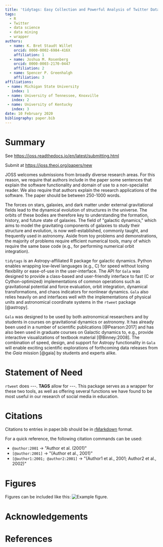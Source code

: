 ```yaml
---
title: 'tidytags: Easy Collection and Powerful Analysis of Twitter Data'
tags:
  - R
  - Twitter
  - data science
  - data mining
  - wrapper
authors:
  - name: K. Bret Staudt Willet
    orcid: 0000-0002-6984-416X
    affiliation: 1
  - name: Joshua M. Rosenberg
    orcid: 0000-0003-2170-0447
    affiliation: 2
  - name: Spencer P. Greenhalgh
    affiliation: 3
affiliations:
 - name: Michigan State University
   index: 1
 - name: University of Tennessee, Knoxville
   index: 2
 - name: University of Kentucky
   index: 3
date: 10 February 2020
bibliography: paper.bib
---
```


# Summary

See https://joss.readthedocs.io/en/latest/submitting.html

Submit at https://joss.theoj.org/papers/new

JOSS welcomes submissions from broadly diverse research areas. 
For this reason, we require that authors include in the paper some sentences that explain 
the software functionality and domain of use to a non-specialist reader. We also require 
that authors explain the research applications of the software. 
The paper should be between 250-1000 words.

The forces on stars, galaxies, and dark matter under external gravitational
fields lead to the dynamical evolution of structures in the universe. The orbits
of these bodies are therefore key to understanding the formation, history, and
future state of galaxies. The field of "galactic dynamics," which aims to model
the gravitating components of galaxies to study their structure and evolution,
is now well-established, commonly taught, and frequently used in astronomy.
Aside from toy problems and demonstrations, the majority of problems require
efficient numerical tools, many of which require the same base code (e.g., for
performing numerical orbit integration).

``tidytags`` is an Astropy-affiliated R package for galactic dynamics. Python
enables wrapping low-level languages (e.g., C) for speed without losing
flexibility or ease-of-use in the user-interface. The API for ``Gala`` was
designed to provide a class-based and user-friendly interface to fast (C or
Cython-optimized) implementations of common operations such as gravitational
potential and force evaluation, orbit integration, dynamical transformations,
and chaos indicators for nonlinear dynamics. ``Gala`` also relies heavily on and
interfaces well with the implementations of physical units and astronomical
coordinate systems in the ``rtweet`` package [@astropy].

``Gala`` was designed to be used by both astronomical researchers and by
students in courses on gravitational dynamics or astronomy. It has already been
used in a number of scientific publications [@Pearson:2017] and has also been
used in graduate courses on Galactic dynamics to, e.g., provide interactive
visualizations of textbook material [@Binney:2008]. The combination of speed,
design, and support for Astropy functionality in ``Gala`` will enable exciting
scientific explorations of forthcoming data releases from the *Gaia* mission
[@gaia] by students and experts alike.

# Statement of Need

``rtweet`` does ---. **TAGS** allow for ---. This package serves as a wrapper for these two tools, as well as offering several functions we have found to be most useful in our research of social media in education.


# Citations

Citations to entries in paper.bib should be in
[rMarkdown](http://rmarkdown.rstudio.com/authoring_bibliographies_and_citations.html)
format.

For a quick reference, the following citation commands can be used:
- `@author:2001`  ->  "Author et al. (2001)"
- `[@author:2001]` -> "(Author et al., 2001)"
- `[@author1:2001; @author2:2001]` -> "(Author1 et al., 2001; Author2 et al., 2002)"

# Figures

Figures can be included like this: ![Example figure.](figure.png)

# Acknowledgements

# References
